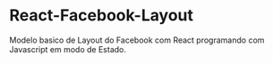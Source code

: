 # React-Facebook-Layout
Modelo basico de Layout do Facebook com React programando com Javascript em modo de Estado.
